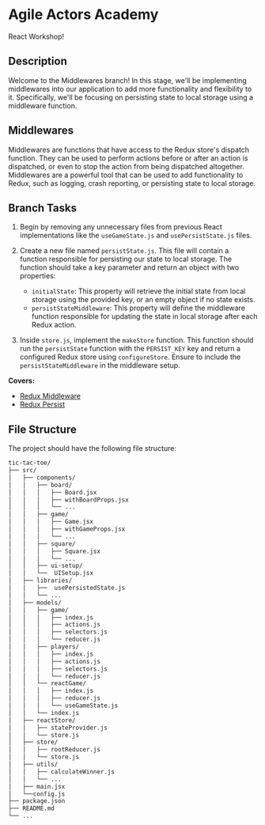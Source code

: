 # Agile Actors Academy

React Workshop!

## Description

Welcome to the Middlewares branch! In this stage, we'll be implementing middlewares into our application to add more functionality and flexibility to it. Specifically, we'll be focusing on persisting state to local storage using a middleware function.

## Middlewares

Middlewares are functions that have access to the Redux store's dispatch function. They can be used to perform actions before or after an action is dispatched, or even to stop the action from being dispatched altogether. Middlewares are a powerful tool that can be used to add functionality to Redux, such as logging, crash reporting, or persisting state to local storage.

## Branch Tasks

1. Begin by removing any unnecessary files from previous React implementations like the `useGameState.js` and `usePersistState.js` files.

2. Create a new file named `persistState.js`. This file will contain a function responsible for persisting our state to local storage. The function should take a key parameter and return an object with two properties:

   - `initialState`: This property will retrieve the initial state from local storage using the provided key, or an empty object if no state exists.
   - `persistStateMiddleware`: This property will define the middleware function responsible for updating the state in local storage after each Redux action.

3. Inside `store.js`, implement the `makeStore` function. This function should run the `persistState` function with the `PERSIST_KEY` key and return a configured Redux store using `configureStore`. Ensure to include the `persistStateMiddleware` in the middleware setup.

**Covers:**

- [Redux Middleware](https://redux.js.org/advanced/middleware)
- [Redux Persist](https://github.com/rt2zz/redux-persist)

## File Structure

The project should have the following file structure:

```bash
tic-tac-toe/
├── src/
│   ├── components/
│   │   ├── board/
│   │   │   ├── Board.jsx
│   │   │   ├── withBoardProps.jsx
│   │   │   └── ...
│   │   ├── game/
│   │   │   ├── Game.jsx
│   │   │   ├── withGameProps.jsx
│   │   │   └── ...
│   │   ├── square/
│   │   │   ├── Square.jsx
│   │   │   └── ...
│   │   ├── ui-setup/
│   │   └──  UISetup.jsx
│   ├── libraries/
│   │   ├──  usePersistedState.js
│   │   └── ...
│   ├── models/
│   │   ├── game/
│   │   │   ├── index.js
│   │   │   ├── actions.js
│   │   │   ├── selectors.js
│   │   │   └── reducer.js
│   │   ├── players/
│   │   │   ├── index.js
│   │   │   ├── actions.js
│   │   │   ├── selectors.js
│   │   │   └── reducer.js
│   │   └── reactGame/
│   │   │   ├── index.js
│   │   │   ├── reducer.js
│   │   │   └── useGameState.js
│   │   └── index.js
│   ├── reactStore/
│   │   ├── stateProvider.js
│   │   └── store.js
│   ├── store/
│   │   ├── rootReducer.js
│   │   └── store.js
│   ├── utils/
│   │   ├── calculateWinner.js
│   │   └── ...
│   ├── main.jsx
│   └──config.js
├── package.json
├── README.md
└── ...
```
